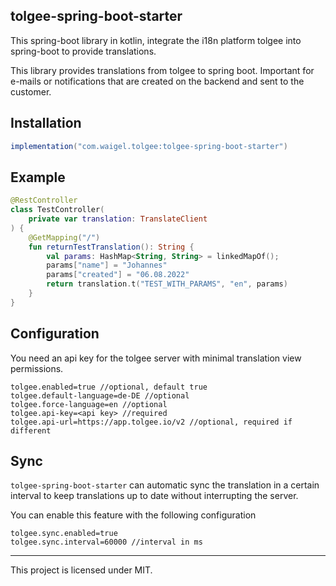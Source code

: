 ## tolgee-spring-boot-starter

This spring-boot library in kotlin, integrate the i18n platform tolgee into spring-boot to provide translations.

This library provides translations from tolgee to spring boot.
Important for e-mails or notifications that are created on the backend and sent to the customer.

## Installation

```gradle
implementation("com.waigel.tolgee:tolgee-spring-boot-starter")
```

## Example

```kotlin
@RestController
class TestController(
    private var translation: TranslateClient
) {
    @GetMapping("/")
    fun returnTestTranslation(): String {
        val params: HashMap<String, String> = linkedMapOf();
        params["name"] = "Johannes"
        params["created"] = "06.08.2022"
        return translation.t("TEST_WITH_PARAMS", "en", params)
    }
}
```

## Configuration

You need an api key for the tolgee server with minimal translation view permissions.

```properties
tolgee.enabled=true //optional, default true
tolgee.default-language=de-DE //optional
tolgee.force-language=en //optional
tolgee.api-key=<api key> //required
tolgee.api-url=https://app.tolgee.io/v2 //optional, required if different
```

## Sync

`tolgee-spring-boot-starter` can automatic sync the translation in a certain interval to keep translations up to date
without interrupting the server.

You can enable this feature with the following configuration

```properties
tolgee.sync.enabled=true
tolgee.sync.interval=60000 //interval in ms
```
___
This project is licensed under MIT.
